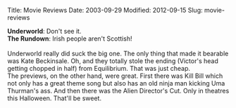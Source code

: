 Title: Movie Reviews
Date: 2003-09-29
Modified: 2012-09-15
Slug: movie-reviews

<b>Underworld</b>: Don't see it.<br />
<b>The Rundown</b>: Irish people aren't Scottish!<br />
<br />
Underworld really did suck the big one. The only thing that made it bearable was Kate Beckinsale. Oh, and they totally stole the ending (Victor's head getting chopped in half) from Equilibrium. That was just cheap.<br />
The previews, on the other hand, were great. First there was Kill Bill which not only has a great theme song but also has an old ninja man kicking Uma Thurman's ass. And then there was the Alien Director's Cut. Only in theatres this Halloween. That'll be sweet.
